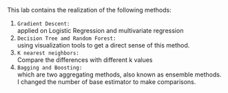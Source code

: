 This lab contains the realization of the following methods:
1. `Gradient Descent:`   
applied on Logistic Regression and multivariate regression     
2. `Decision Tree amd Random Forest:`    
using visualization tools to get a direct sense of this method.     
3. `K nearest neighbors:`   
Compare the differences with different k values     
4. `Bagging and Boosting:`   
which are two aggregating methods, also known as ensemble methods. I changed the number of base estimator to make comparisons.   